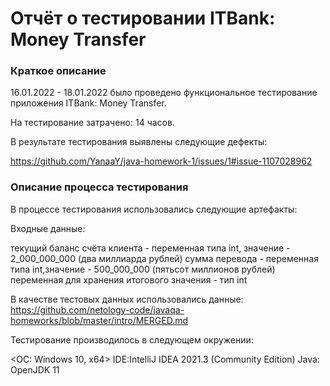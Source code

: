 # Отчёт о тестировании ITBank: Money Transfer

### Краткое описание
16.01.2022 - 18.01.2022 было проведено функциональное тестирование приложения ITBank: Money Transfer.

На тестирование затрачено: 14 часов.

В результате тестирования выявлены следующие дефекты:

https://github.com/YanaaY/java-homework-1/issues/1#issue-1107028962

### Описание процесса тестирования
В процессе тестирования использовались следующие артефакты:

Входные данные:

текущий баланс счёта клиента - переменная типа int, значение - 2_000_000_000 (два миллиарда рублей)
сумма перевода - переменная типа int,значение - 500_000_000 (пятьсот миллионов рублей)
переменная для хранения итогового значения - тип int


В качестве тестовых данных использовались данные:
https://github.com/netology-code/javaqa-homeworks/blob/master/intro/MERGED.md


Тестирование производилось в следующем окружении:

<ОС: Windows 10, x64>
IDE:IntelliJ IDEA 2021.3 (Community Edition)
Java: OpenJDK 11
